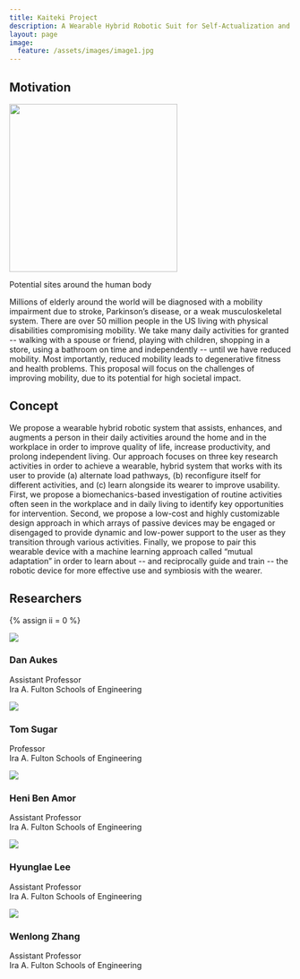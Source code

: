 ```yaml
---
title: Kaiteki Project
description: A Wearable Hybrid Robotic Suit for Self-Actualization and Well-Being
layout: page
image:
  feature: /assets/images/image1.jpg
---
```


## Motivation
<div class="thumbnail pull-right">
<img class="img-responsive" width="300px" src="{{site.base_path}}/assets/images/research/exo-sites.png">
<p>Potential sites around the human body</p>
</div>

Millions of elderly around the world will be diagnosed with a mobility impairment due to stroke, Parkinson’s disease, or a weak musculoskeletal system. There are over 50 million people in the US living with physical disabilities compromising mobility.  We take many daily activities for granted -- walking with a spouse or friend, playing with children, shopping in a store, using a bathroom on time and independently -- until we have reduced mobility. Most importantly, reduced mobility leads to degenerative fitness and health problems. This proposal will focus on the challenges of improving mobility, due to its potential for high societal impact.  

## Concept
We propose a wearable hybrid robotic system that assists, enhances, and augments a person in their daily activities around the home and in the workplace in order to improve quality of life, increase productivity, and prolong independent living. Our approach focuses on three key research activities in order to achieve a wearable, hybrid system that works with its user to provide (a) alternate load pathways, (b) reconfigure itself for different activities, and (c) learn alongside its wearer to improve usability.  First, we propose a biomechanics-based investigation of routine activities often seen in the workplace and in daily living to identify key opportunities for intervention. Second, we propose a low-cost and highly customizable design approach in which arrays of passive devices may be engaged or disengaged to provide dynamic and low-power support to the user as they transition through various activities. Finally, we propose to pair this wearable device with a machine learning approach called “mutual adaptation” in order to learn about -- and reciprocally guide and train -- the robotic device for more effective use and symbiosis with the wearer.

## Researchers

{% assign ii = 0 %}

<div class="row">
  <div class="col-lg-3 col-sm-4">
    <div class="thumbnail">
    <img class="img-responsive" src="{{site.base_path}}/assets/images/kaiteki_headshots/dan.jpg">
    <h3>Dan Aukes</h3>
    <p>Assistant Professor<br>Ira A. Fulton Schools of Engineering</p>
    <p>
    </p>
    </div>
  </div>
  <div class="col-lg-3 col-sm-4">
    <div class="thumbnail">
    <img class="img-responsive" src="{{site.base_path}}/assets/images/kaiteki_headshots/tom.jpg">
    <h3>Tom Sugar</h3>
    <p>Professor<br>Ira A. Fulton Schools of Engineering</p>
    <p>
    </p>
    </div>
  </div>
  <div class="col-lg-3 col-sm-4">
    <div class="thumbnail">
    <img class="img-responsive" src="{{site.base_path}}/assets/images/kaiteki_headshots/heni.jpg">
    <h3>Heni Ben Amor</h3>
    <p>Assistant Professor<br>Ira A. Fulton Schools of Engineering</p>
    <p>
    </p>
    </div>
  </div>
  <div class="col-lg-3 col-sm-4">
    <div class="thumbnail">
    <img class="img-responsive" src="{{site.base_path}}/assets/images/kaiteki_headshots/hyunglae.jpg">
    <h3>Hyunglae Lee</h3>
    <p>Assistant Professor<br>Ira A. Fulton Schools of Engineering</p>
    <p>
    </p>
    </div>
  </div>
  <div class="col-lg-3 col-sm-4">
    <div class="thumbnail">
    <img class="img-responsive" src="{{site.base_path}}/assets/images/kaiteki_headshots/wenlong.jpg">
    <h3>Wenlong Zhang</h3>
    <p>Assistant Professor<br>Ira A. Fulton Schools of Engineering</p>
    <p>
    </p>
    </div>
  </div>
</div>
